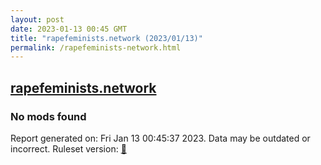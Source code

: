 ```yaml
---
layout: post
date: 2023-01-13 00:45 GMT
title: "rapefeminists.network (2023/01/13)"
permalink: /rapefeminists-network.html
---
```


## [rapefeminists.network](https://rapefeminists.network)

### No mods found

Report generated on: Fri Jan 13 00:45:37 2023. Data may be outdated or incorrect.
Ruleset version: [🧁](/version-cupcake)
